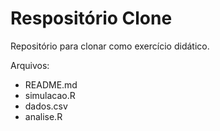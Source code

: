 # Respositório Clone

Repositório para clonar como exercício didático.

Arquivos:
  - README.md
  - simulacao.R
  - dados.csv
  - analise.R

